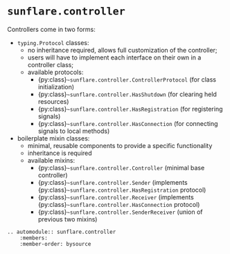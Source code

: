 # `sunflare.controller`

Controllers come in two forms:

- ``typing.Protocol`` classes:
  - no inheritance required, allows full customization of the controller;
  - users will have to implement each interface on their own in a controller class;
  - available protocols:
    - {py:class}`~sunflare.controller.ControllerProtocol` (for class initialization)
    - {py:class}`~sunflare.controller.HasShutdown` (for clearing held resources)
    - {py:class}`~sunflare.controller.HasRegistration` (for registering signals)
    - {py:class}`~sunflare.controller.HasConnection` (for connecting signals to local methods)
- boilerplate mixin classes:
  - minimal, reusable components to provide a specific functionality
  - inheritance is required
  - available mixins:
    - {py:class}`~sunflare.controller.Controller` (minimal base controller)
    - {py:class}`~sunflare.controller.Sender` (implements {py:class}`~sunflare.controller.HasRegistration` protocol)
    - {py:class}`~sunflare.controller.Receiver` (implements {py:class}`~sunflare.controller.HasConnection` protocol)
    - {py:class}`~sunflare.controller.SenderReceiver` (union of previous two mixins)

```{eval-rst}
.. automodule:: sunflare.controller
    :members:
    :member-order: bysource
```
